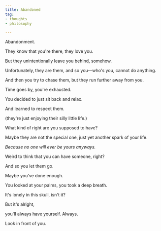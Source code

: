 ```yaml
---
title: Abandoned 
tag:
- thoughts
- philosophy

---
```


Abandonment.

They know that you're there, they love you.

But they unintentionally leave you behind, somehow.

Unfortunately, they are them, and so you—who's you, cannot do anything.

And then you try to chase them, but they run further away from you.

Time goes by, you're exhausted.

You decided to just sit back and relax.

And learned to respect them.

(they're just enjoying their silly little life.)

What kind of right are you supposed to have?

Maybe they are not the special one, just yet another spark of your life.

_Because no one will ever be yours anyways._

Weird to think that you can have someone, right?

And so you let them go.

Maybe you've done enough.

You looked at your palms, you took a deep breath.

It's lonely in this skull, isn't it?

But it's alright,

you'll always have yourself. Always.

Look in front of you.
